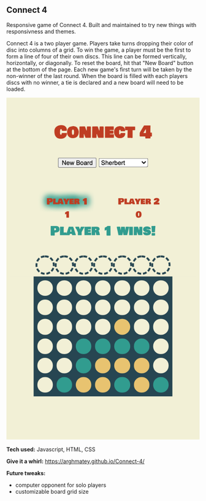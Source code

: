   Connect 4
-

Responsive game of Connect 4. Built and maintained to try new things with responsivness and themes.

Connect 4 is a two player game. Players take turns dropping their color of disc into columns of a grid. To win the game, a player must be the first to form a line of four of their own discs. This line can be formed vertically, horizontally, or diagonally. To reset the board, hit that "New Board" button at the bottom of the page. Each new game's first turn will be taken by the non-winner of the last round. When the board is filled with each players discs with no winner, a tie is declared and a new board will need to be loaded.

![Winner](imgs/winner.png)

**Tech used:**
Javascript, HTML, CSS

**Give it a whirl:**
https://arghmatey.github.io/Connect-4/

**Future tweaks:**

- computer opponent for solo players
- customizable board grid size